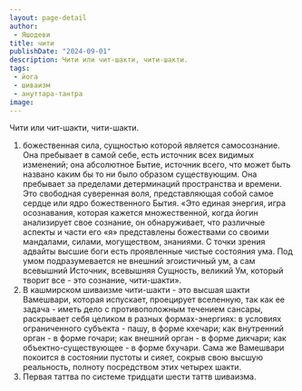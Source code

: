 ```yaml
---
layout: page-detail
author:
 - Яшодеви
title: чити
publishDate: "2024-09-01"
description: Чити или чит-шакти, чити-шакти.
tags:
 - йога
 - шиваизм
 - ануттара-тантра
image: 
---
```


Чити или чит-шакти, чити-шакти.
1) божественная сила, сущностью которой является самосознание. Она пребывает в самой себе, есть источник всех видимых изменений; она абсолютное Бытие, источник всего, что может быть названо каким бы то ни было образом существующим. Она пребывает за пределами детерминаций пространства и времени. Это свободная суверенная воля, представляющая собой самое сердце или ядро божественного Бытия.
 «Это единая энергия, игра осознавания, которая кажется множественной, когда йогин анализирует свое сознание, он обнаруживает, что различные аспекты и части его «я» представлены божествами со своими мандалами, силами, могуществом, знаниями. С точки зрения адвайты высшие боги есть проявленные чистые состояния ума. Под умом подразумевается не внешний эгоистичный ум, а сам всевышний Источник, всевышняя Сущность, великий Ум, который творит все - это сознание, чити-шакти». 
2) В кашмирском шиваизме чити-шакти - это высшая шакти Вамешвари, которая испускает, проецирует вселенную, так как ее задача - иметь дело с противоположным течением сансары, раскрывает себя целиком в разных формах-энергиях: в условиях ограниченного субъекта - пашу, в форме кхечари; как внутренний орган - в форме гочари; как внешний орган - в форме дикчари; как объектно-существующее - в форме бхучари. Сама же Вамешвари покоится в состоянии пустоты и сияет, сокрыв свою высшую реальность, полноту посредством этих четырех шакти.
3) Первая таттва по системе тридцати шести таттв шиваизма.

